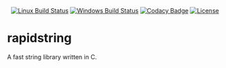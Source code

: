 <div align="center">
    <a href="https://travis-ci.org/boyerjohn/rapid_string"><img src="https://travis-ci.org/boyerjohn/rapid_string.svg?branch=master" alt="Linux Build Status" /></a>
    <a href="https://ci.appveyor.com/project/boyerjohn/rapid-string"><img src="https://ci.appveyor.com/api/projects/status/tukyg3wpy32d5oxi?svg=true" alt="Windows Build Status" /></a>
    <a href="https://www.codacy.com/app/boyerjohn/rapid_string"><img src="https://api.codacy.com/project/badge/Grade/1867313274704419904810314f038c84" alt="Codacy Badge" /></a>
    <a href="https://github.com/boyerjohn/rapid_string/blob/master/LICENSE"><img src="https://img.shields.io/badge/license-MIT-blue.svg" alt="License" /></a>
</div>

# rapidstring
A fast string library written in C.
